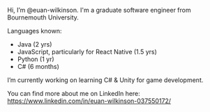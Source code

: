 Hi, I’m @euan-wilkinson. I'm a graduate software engineer from Bournemouth University.

Languages known: 
- Java (2 yrs)
- JavaScript, particularly for React Native (1.5 yrs)
- Python (1 yr)
- C# (6 months)

I’m currently working on learning C# & Unity for game development.

You can find more about me on LinkedIn here: https://www.linkedin.com/in/euan-wilkinson-037550172/
